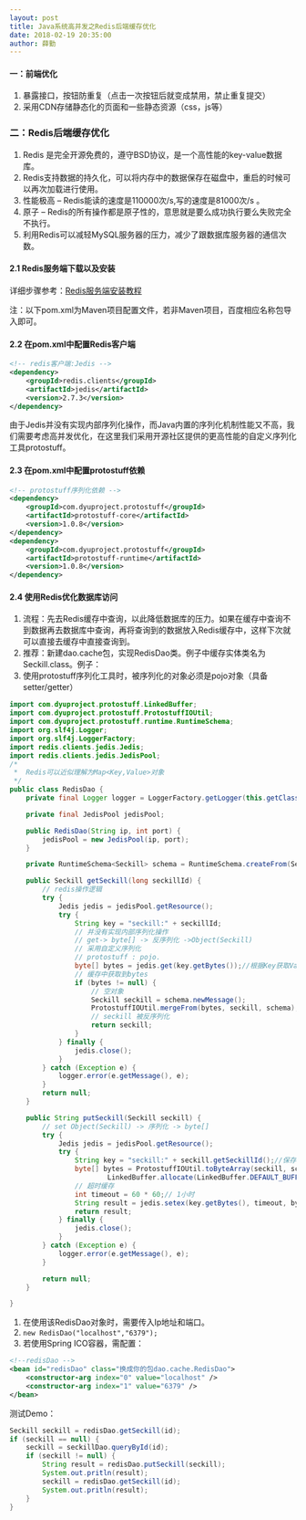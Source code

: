 ```yaml
---
layout: post
title: Java系统高并发之Redis后端缓存优化
date: 2018-02-19 20:35:00
author: 薛勤
---
```

#### 一：前端优化

1. 暴露接口，按钮防重复（点击一次按钮后就变成禁用，禁止重复提交）
2. 采用CDN存储静态化的页面和一些静态资源（css，js等）

### 二：Redis后端缓存优化

1. Redis 是完全开源免费的，遵守BSD协议，是一个高性能的key-value数据库。
2. Redis支持数据的持久化，可以将内存中的数据保存在磁盘中，重启的时候可以再次加载进行使用。
3. 性能极高 &ndash; Redis能读的速度是110000次/s,写的速度是81000次/s 。
4. 原子 &ndash; Redis的所有操作都是原子性的，意思就是要么成功执行要么失败完全不执行。
5. 利用Redis可以减轻MySQL服务器的压力，减少了跟数据库服务器的通信次数。

#### 2.1 Redis服务端下载以及安装

详细步骤参考：[Redis服务端安装教程](http://www.runoob.com/redis/redis-install.html)

注：以下pom.xml为Maven项目配置文件，若非Maven项目，百度相应名称包导入即可。

#### 2.2 在pom.xml中配置Redis客户端

```xml
<!-- redis客户端:Jedis -->
<dependency>
    <groupId>redis.clients</groupId>
    <artifactId>jedis</artifactId>
    <version>2.7.3</version>
</dependency>
```

由于Jedis并没有实现内部序列化操作，而Java内置的序列化机制性能又不高，我们需要考虑高并发优化，在这里我们采用开源社区提供的更高性能的自定义序列化工具protostuff。

#### 2.3 在pom.xml中配置protostuff依赖

```xml
<!-- protostuff序列化依赖 -->
<dependency>
    <groupId>com.dyuproject.protostuff</groupId>
    <artifactId>protostuff-core</artifactId>
    <version>1.0.8</version>
</dependency>
<dependency>
    <groupId>com.dyuproject.protostuff</groupId>
    <artifactId>protostuff-runtime</artifactId>
    <version>1.0.8</version>
</dependency>
```

#### 2.4 使用Redis优化数据库访问

1. 流程：先去Redis缓存中查询，以此降低数据库的压力。如果在缓存中查询不到数据再去数据库中查询，再将查询到的数据放入Redis缓存中，这样下次就可以直接去缓存中直接查询到。
2. 推荐：新建dao.cache包，实现RedisDao类。例子中缓存实体类名为Seckill.class。例子：
3. 使用protostuff序列化工具时，被序列化的对象必须是pojo对象（具备setter/getter）

```java
import com.dyuproject.protostuff.LinkedBuffer;
import com.dyuproject.protostuff.ProtostuffIOUtil;
import com.dyuproject.protostuff.runtime.RuntimeSchema;
import org.slf4j.Logger;
import org.slf4j.LoggerFactory;
import redis.clients.jedis.Jedis;
import redis.clients.jedis.JedisPool;
/*
 *  Redis可以近似理解为Map<Key,Value>对象
 */
public class RedisDao {
    private final Logger logger = LoggerFactory.getLogger(this.getClass());

    private final JedisPool jedisPool;

    public RedisDao(String ip, int port) {
        jedisPool = new JedisPool(ip, port);
    }

    private RuntimeSchema<Seckill> schema = RuntimeSchema.createFrom(Seckill.class);

    public Seckill getSeckill(long seckillId) {
        // redis操作逻辑
        try {
            Jedis jedis = jedisPool.getResource();
            try {
                String key = "seckill:" + seckillId;
                // 并没有实现内部序列化操作
                // get-> byte[] -> 反序列化 ->Object(Seckill)
                // 采用自定义序列化
                // protostuff : pojo.
                byte[] bytes = jedis.get(key.getBytes());//根据Key获取Value
                // 缓存中获取到bytes
                if (bytes != null) {
                    // 空对象
                    Seckill seckill = schema.newMessage();
                    ProtostuffIOUtil.mergeFrom(bytes, seckill, schema);
                    // seckill 被反序列化
                    return seckill;
                }
            } finally {
                jedis.close();
            }
        } catch (Exception e) {
            logger.error(e.getMessage(), e);
        }
        return null;
    }

    public String putSeckill(Seckill seckill) {
        // set Object(Seckill) -> 序列化 -> byte[]
        try {
            Jedis jedis = jedisPool.getResource();
            try {
                String key = "seckill:" + seckill.getSeckillId();//保存Value的Key
                byte[] bytes = ProtostuffIOUtil.toByteArray(seckill, schema,
                        LinkedBuffer.allocate(LinkedBuffer.DEFAULT_BUFFER_SIZE));
                // 超时缓存
                int timeout = 60 * 60;// 1小时
                String result = jedis.setex(key.getBytes(), timeout, bytes);
                return result;
            } finally {
                jedis.close();
            }
        } catch (Exception e) {
            logger.error(e.getMessage(), e);
        }

        return null;
    }

}
```

1. 在使用该RedisDao对象时，需要传入Ip地址和端口。
2. `new RedisDao("localhost","6379");`
3. 若使用Spring ICO容器，需配置：

```xml
<!--redisDao -->
<bean id="redisDao" class="换成你的包dao.cache.RedisDao">
    <constructor-arg index="0" value="localhost" />
    <constructor-arg index="1" value="6379" />
</bean>
```

测试Demo：

```java
Seckill seckill = redisDao.getSeckill(id);
if (seckill == null) {
    seckill = seckillDao.queryById(id);
    if (seckill != null) {
        String result = redisDao.putSeckill(seckill);
        System.out.pritln(result);
        seckill = redisDao.getSeckill(id);
        System.out.pritln(result);
    }
}
```

